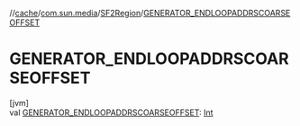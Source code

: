 //[cache](../../../index.md)/[com.sun.media](../index.md)/[SF2Region](index.md)/[GENERATOR_ENDLOOPADDRSCOARSEOFFSET](-g-e-n-e-r-a-t-o-r_-e-n-d-l-o-o-p-a-d-d-r-s-c-o-a-r-s-e-o-f-f-s-e-t.md)

# GENERATOR_ENDLOOPADDRSCOARSEOFFSET

[jvm]\
val [GENERATOR_ENDLOOPADDRSCOARSEOFFSET](-g-e-n-e-r-a-t-o-r_-e-n-d-l-o-o-p-a-d-d-r-s-c-o-a-r-s-e-o-f-f-s-e-t.md): [Int](https://kotlinlang.org/api/latest/jvm/stdlib/kotlin/-int/index.html)
